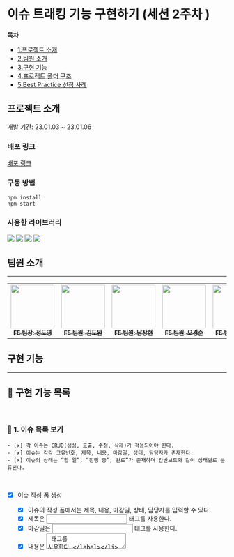 # 이슈 트래킹 기능 구현하기 (세션 2주차 )

**목차**

- [1.프로젝트 소개](#프로젝트-소개)
- [2.팀원 소개](#팀원-소개)
- [3.구현 기능](#구현-기능)
- [4.프로젝트 폴더 구조](#프로젝트-폴더-구조)
- [5.Best Practice 선정 사례](#Best-Practice-선정-사례)

## 프로젝트 소개

개발 기간: 23.01.03 ~ 23.01.06

### 배포 링크

[배포 링크](https://pre-onboarding-8th-2-10.vercel.app/)

### 구동 방법

```tsx
npm install
npm start
```

### 사용한 라이브러리

<div>
  <img src="https://img.shields.io/badge/redux-4B32C3?style=for-the-badge&logo=redux&logoColor=white" />
  <img src="https://img.shields.io/badge/eslint-4B32C3?style=for-the-badge&logo=eslint&logoColor=white" />
  <img src="https://img.shields.io/badge/Prettier-F7B93E?style=for-the-badge&logo=prettier&logoColor=white" />
	<img src="https://img.shields.io/badge/styled components-DB7093?style=for-the-badge&logo=styled-components&logoColor=white" />
</div>

## 팀원 소개

---

<table>
  <tbody>
    <tr>
      <td align="center"><a href="https://github.com/jdy8739"><img src="https://avatars.githubusercontent.com/u/83811826?v=4" width="100px;" alt=""/><br /><sub><b>FE 팀장: 정도영 </b></sub></a><br /></td>
      <td align="center"><a href="https://github.com/kimdowan123"><img src="https://avatars.githubusercontent.com/u/97826223?v=4" width="100px;" alt=""/><br /><sub><b>FE 팀원: 김도완</b></sub></a><br /></td>
      <td align="center"><a href="https://github.com/smash009"><img src="https://avatars.githubusercontent.com/u/46629029?v=4" width="100px;" alt=""/><br /><sub><b>FE 팀원: 남장현</b></sub></a><br /></td>
      <td align="center"><a href="https://github.com/SkyRain1225"><img src="https://avatars.githubusercontent.com/u/97310823?v=4" width="100px;" alt=""/><br /><sub><b>FE 팀원: 오경준</b></sub></a><br /></td>
      <td align="center"><a href="https://github.com/ddaisylee"><img src="https://avatars.githubusercontent.com/u/88873956?v=4" width="100px;" alt=""/><br /><sub><b>FE 팀원: 이은지</b></sub></a><br /></td>
      <td align="center"><a href="https://github.com/jazzyfact"><img src="https://avatars.githubusercontent.com/u/51365114?v=4" width="100px;" alt=""/><br /><sub><b>FE 팀원: 임혜미</b></sub></a><br /></td>
     <tr/>
  </tbody>
</table>

## 구현 기능

---

## 📝 구현 기능 목록

<br>

### **👋 1. 이슈 목록 보기**

    - [x] 각 이슈는 CRUD(생성, 표출, 수정, 삭제)가 적용되어야 한다.
    - [x] 이슈는 각각 고유번호, 제목, 내용, 마감일, 상태, 담당자가 존재한다.
    - [x] 이슈의 상태는 “할 일”, “진행 중”, 완료”가 존재하며 칸반보드와 같이 상태별로 분류된다.

<br>

- [x] 이슈 작성 폼 생성

  - [x] 이슈의 작성 폼에서는 제목, 내용, 마감일, 상태, 담당자를 입력할 수 있다.
  - [x] 제목은 <input type=”text”> 태그를 사용한다.
  - [x] 마감일은 <input type=”datetime-local”> 태그를 사용한다.
  - [x] 내용은 <textarea> 태그를 사용한다.

<br>

- [x] 담당자 목록 생성

  - [x] 사전에 임의의 담당자 목록을 구성한다.
  - [x] <input type=”text”> 태그를 이용해 담당자를 검색한다.
  - [x] 검색을 수행하면 검색 결괏값이 노출되며 그중 하나를 선택해서 담당자를 지정한다.

<br>

- [x] 각 이슈를 클릭 시 상세정보 창 표시

  - [x] 상세정보 창에는 “저장”버튼이 존재한다.
  - [x] 상세정보창에서는 이슈의 각 정보를 수정할 수 있으며, “저장”버튼을 클릭 시 수정한 내용이 반영된다.
  - [x] 이슈 상태별 목록은 기본적으로 고유번호 순서대로 오름차순 정렬한다.

<br>

- [x] 이슈 목록에서 마우스의 Drag & Drop 이벤트 생성

  - [x] 이슈 목록에서 마우스의 Drag & Drop 이벤트를 활용해 이슈의 순서를 변경할 수 있다.
  - [x] 변경된 순서는 고유번호순 정렬보다 우선해서 적용된다.

<br>

### **👋 구현 조건**

- [x] 데이터가 로딩 중인 경우 사용자가 이를 인식할 수 있도록 UX를 고려해야 하며, 로딩 중에는 액션이 발생하는 것을 방지해야 한다.
- [x] 각 기능들은 실수로 인한 중복 액션을 방지하기 위해 실행 후 0.5초의 딜레이를 적용한다.
- [x] 데이터는 새로고침해도 유지될 수 있도록 관리한다.
- [x] 에러 상황을 고려해서 처리할 시 가산점을 부여한다.

## 프로젝트 폴더 구조

---

```tsx
src
 ┣ redux
 ┃ ┣ kanbanSlice.ts
 ┃ ┗ store.ts
 ┣ components
 ┃ ┣ issues
 ┃ ┃ ┣ IssueBoardComponent.tsx
 ┃ ┃ ┣ IssueComponent.tsx
 ┃ ┃ ┗ ManagerSearchComponent.tsx
 ┃ ┣ modal
 ┃ ┃ ┗ ModalComponent.tsx
 ┃ ┣ SaveIssuesComponent.tsx
 ┃ ┗ ShowIssuesComponent.tsx
 ┣ constants
 ┃ ┣ kanban.ts
 ┃ ┗ managers.ts
 ┣ pages
 ┃ ┗ IssuesPage.tsx
 ┣ styles
 ┃ ┗ styles.ts
 ┣ utils
 ┃ ┣ duplicationPrevent.ts
 ┃ ┣ storage.ts
 ┃ ┣ types.ts
 ┃ ┗ utils.ts
 ┣ App.tsx
 ┗ index.tsx
```

### redux 폴더

1. Redux 상태관리 (CRUD 기능 reducers함수 생성)

### components 폴더

1. Issue page를 구성하는 컴포넌트와 Issue 생성&수정을 위한 모달창 컴포넌트로 분리하여 구성

### styles 폴더

1. 하나의 styles 폴더에 모든 컴포넌트 스타일을 작성

### constants 폴더

1. managers 파일에서 담당자의 이름을 상수로 저장
2. kanban 파일에서 이슈의 상태를 상수로 저장

### utils 폴더

1. type들을 interface화 해서 사용
2. localStorage에 작성, 수정, 삭제되는 함수들을 하나의 파일에 분리

## Best Practice 선정 사례

---

### 1. 이슈 CRUD

```ts
// 로컬 스토리지에 저장된 이슈 목록을 불러오는 함수

export const getIssuesInLocalStorage = () => {
  return new Promise<InterfaceIssueLists | null>(
    (fetchIssuesSuccess, fetchIssuesfail) => {
      let storagedIssues: InterfaceIssueLists | null;
      try {
        const stringifiedIssues = localStorage.getItem(KANBAN_ISSUES_KEY);
        if (stringifiedIssues) {
          storagedIssues = JSON.parse(stringifiedIssues) as InterfaceIssueLists;
          filterUnverifiedAndDuplicatedIssues(storagedIssues);
          saveUpdatedIssuesInLocalStorage(storagedIssues);
        } else storagedIssues = null;
        fetchIssuesSuccess(storagedIssues);
      } catch (e) {
        deleteIssuesInLocalStorage();
        fetchIssuesfail(new Error("Failed to fetch issues!"));
      }
    },
  );
};
```

- [x] localStorage에 저장 된 데이터들을 불러옵니다.
- [x] try...catch 문 사용해 에러 상황을 처리하도록 했습니다.
- [x] 직관적인 함수명으로 함수의 역할을 명확하고 상세하게 알 수 있도록 했습니다.

### 2. 드래그 앤 드랍

```ts
// 커스텀 훅 패턴을 활용해 드래그 앤 드랍 정보를 reducer에 전달하는 함수.

const useIssueDrag = () => {
  const dispatch = useDispatch();
  const setDraggedStart = useCallback(
    (startFrom: IssueStateEnum, startIssueId: number) => {
      draggedIssue.startFrom = startFrom;
      draggedIssue.startIssueId = startIssueId;
    },
    [],
  );
  const setDraggedOverId = useCallback(
    (endIssueId: number, isUpperThanTargetIssue: boolean) => {
      draggedIssue.endIssueId = endIssueId;
      draggedIssue.isUpperThanTargetIssue = isUpperThanTargetIssue;
    },
    [],
  );
  const setDraggedEnd = useCallback(
    (endTo: IssueStateEnum) => {
      draggedIssue.endTo = endTo;
      if (!draggedIssue.endTo) return;
      dispatch(arrangeDroppedIssue(draggedIssue));
    },
    [dispatch],
  );
  return { draggedIssue, setDraggedStart, setDraggedOverId, setDraggedEnd };
};
```

- [x] 각 이슈 목록에 이벤트리스너를 통해 커스텀 훅 함수를 부착하여 드래그, 드랍 이벤트가 발생할 때마다 이동 위치에 대한 정보를 저장합니다.
- [x] 이슈 요소를 드랍하여 모든 이벤트가 종료되면 해당 이동 정보를 reducer로 dispatch 하여 이동 사항을 UI에 반영합니다.

### 3. 0.5초 딜레이 함수

```ts
// 기능이 동작한 후, isDebounced 상태가 true로 변화되게 하고 useEffect를 사용해 0.5 초 후에 다시 false로 변화시킵니다.

useEffect(() => {
  if (isDebounced) {
    debounceTimeout = setTimeout(() => {
      setIsDebounced(false);
    }, 500);
  }
  return () => clearTimeout(debounceTimeout);
}, [isDebounced]);
```

- [x] isDebounced 상태가 false일 때만, 각 기능들이 작동하도록 구현했습니다.
- [x] isDebounced 상태가 true로 변화하면 setTimeout을 사용해 0.5에 다시 기능이 동작할 수 있도록 setTimeout을 설정하였습니다.

### 4. 모달 팝업 컴포넌트

```ts
function ModalComponent({
  targetIssue,
  hideModal,
}: {
  targetIssue: InterfaceIssue | undefined;
  hideModal: (() => void) | undefined;
}) {
  const stopPropagation = (e: React.MouseEvent<HTMLDivElement>) =>
    e.stopPropagation();
  return (
    <Modal onClick={stopPropagation}>
      <SaveIssuesComponent targetIssue={targetIssue} hideModal={hideModal} />
    </Modal>
  );
}
```

- [x] 한 개의 모달 컴포넌트로 이슈 생성 및 수정에 재사용했습니다.

### 예외 처리

- [x] 중복 액션 방지하기 위해 실행 후 0.5초 딜레이를 적용했습니다.
- [x] 이슈 작성 시 작성되지 않은 곳이 있다면 색상으로 예외 처리를 했습니다.
- [x] 사용자가 localStorage에 저장된 value 값을 임의로 변경할 경우 리스트들을 초기화하고 error toast를 보여줍니다.
